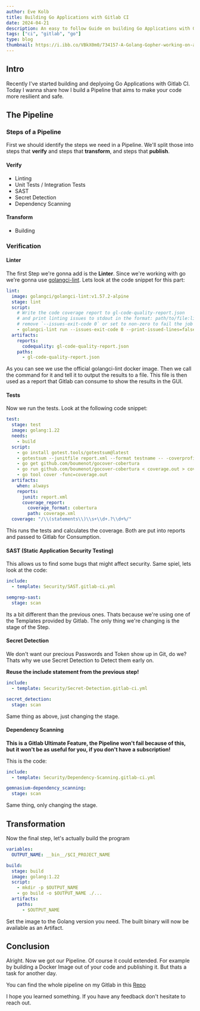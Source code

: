 ```yaml
---
author: Eve Kolb
title: Building Go Applications with Gitlab CI
date: 2024-04-21
description: An easy to follow Guide on building Go Applications with Gitlab CI
tags: ["ci", "gitlab", "go"]
type: blog
thumbnail: https://i.ibb.co/VBkX0m0/734157-A-Golang-Gopher-working-on-a-pipeline-xl-1024-v1-0.png
---
```


## Intro

Recently I've started building and deplyoing Go Applications with Gitlab CI.
Today I wanna share how I build a Pipeline that aims to make your
code more resilient and safe.

## The Pipeline

### Steps of a Pipeline

First we should identify the steps we need in a Pipeline.
We'll split those into steps that **verify** and steps that **transform**,
and steps that **publish**.

#### Verify

- Linting
- Unit Tests / Integration Tests
- SAST
- Secret Detection
- Dependency Scanning

#### Transform

- Building

### Verification

#### Linter

The first Step we're gonna add is the **Linter**.
Since we're working with go we're gonna use [golangci-lint](https://golangci-lint.run/).
Lets look at the code snippet for this part:

```yaml
lint:
  image: golangci/golangci-lint:v1.57.2-alpine
  stage: lint
  script:
    # Write the code coverage report to gl-code-quality-report.json
    # and print linting issues to stdout in the format: path/to/file:line description
    # remove `--issues-exit-code 0` or set to non-zero to fail the job if linting issues are detected
    - golangci-lint run --issues-exit-code 0 --print-issued-lines=false --out-format code-climate:gl-code-quality-report.json,line-number
  artifacts:
    reports:
      codequality: gl-code-quality-report.json
    paths:
      - gl-code-quality-report.json
```

As you can see we use the official golangci-lint docker image.
Then we call the command for it and tell it to output the results to a file.
This file is then used as a report that Gitlab can consume to show the results in the GUI.

#### Tests

Now we run the tests. Look at the following code snippet:

```yaml
test:
  stage: test
  image: golang:1.22
  needs:
    - build
  script:
    - go install gotest.tools/gotestsum@latest
    - gotestsum --junitfile report.xml --format testname -- -coverprofile=coverage.out -covermode count ./...
    - go get github.com/boumenot/gocover-cobertura
    - go run github.com/boumenot/gocover-cobertura < coverage.out > coverage.xml
    - go tool cover -func=coverage.out
  artifacts:
    when: always
    reports:
      junit: report.xml
      coverage_report:
        coverage_format: cobertura
        path: coverage.xml
  coverage: "/\\(statements\\)\\s+\\d+.?\\d+%/"
```

This runs the tests and calculates the coverage.
Both are put into reports and passed to Gitlab for Consumption.

#### SAST (Static Application Security Testing)

This allows us to find some bugs that might affect security.
Same spiel, lets look at the code:

```yaml
include:
  - template: Security/SAST.gitlab-ci.yml

semgrep-sast:
  stage: scan
```

Its a bit different than the previous ones.
Thats because we're using one of the Templates provided by Gitlab.
The only thing we're changing is the stage of the Step.

#### Secret Detection

We don't want our precious Passwords and Token show up in Git, do we?
Thats why we use Secret Detection to Detect them early on.

**Reuse the include statement from the previous step!**

```yaml
include:
  - template: Security/Secret-Detection.gitlab-ci.yml

secret_detection:
  stage: scan
```

Same thing as above, just changing the stage.

#### Dependency Scanning

**This is a Gitlab Ultimate Feature,
the Pipeline won't fail because of this,
but it won't be as useful for you, if you don't have a subscription!**

This is the code:

```yaml
include:
  - template: Security/Dependency-Scanning.gitlab-ci.yml

gemnasium-dependency_scanning:
  stage: scan
```

Same thing, only changing the stage.

## Transformation

Now the final step, let's actually build the program

```yaml
variables:
  OUTPUT_NAME: __bin__/$CI_PROJECT_NAME

build:
  stage: build
  image: golang:1.22
  script:
    - mkdir -p $OUTPUT_NAME
    - go build -o $OUTPUT_NAME ./...
  artifacts:
    paths:
      - $OUTPUT_NAME
```

Set the image to the Golang version you need.
The built binary will now be available as an Artifact.

## Conclusion

Alright. Now we got our Pipeline. Of course it could extended.
For example by building a Docker Image out of your code and publishing it.
But thats a task for another day.

You can find the whole pipeline on my Gitlab in this
[Repo](https://gitlab.com/thelooter/build-go-with-gitlab-ci/-/blob/main/.gitlab-ci.yml?ref_type=heads)

I hope you learned something. If you have any feedback don't hesitate to reach out.
